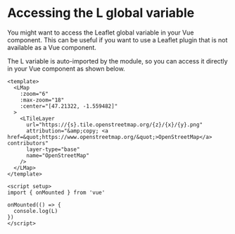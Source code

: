 # Accessing the L global variable

You might want to access the Leaflet global variable in your Vue component. This can be useful if you want to use a Leaflet plugin that is not available as a Vue component.

The L variable is auto-imported by the module, so you can access it directly in your Vue component as shown below.


```vue{19-21}
<template>
  <LMap
    :zoom="6"
    :max-zoom="18"
    :center="[47.21322, -1.559482]"
  >
    <LTileLayer
      url="https://{s}.tile.openstreetmap.org/{z}/{x}/{y}.png"
      attribution="&amp;copy; <a href=&quot;https://www.openstreetmap.org/&quot;>OpenStreetMap</a> contributors"
      layer-type="base"
      name="OpenStreetMap"
    />
  </LMap>
</template>

<script setup>
import { onMounted } from 'vue'

onMounted(() => {
  console.log(L)
})
</script>
```
